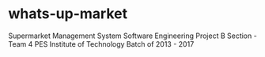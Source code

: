 # whats-up-market
Supermarket Management System
Software Engineering Project
B Section - Team 4
PES Institute of Technology
Batch of 2013 - 2017
